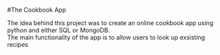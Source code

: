 #The Cookbook App  

The idea behind this project was to create an online cookbook app using python and either SQL or MongoDB.  
The main functionality of the app is to allow users to look up exsisting recipes
